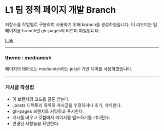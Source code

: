 
# L1 팀 정적 페이지 개발 Branch

저장소를 작업별로 구분하여 사용하기 위해 branch를 생성하였습니다.
이 리드미는 팀 페이지용 branch인 gh-pages의 리드미 파일입니다.

[Link](https://18-2-skku-oss.github.io/2018-2-OSS-L1/)

***

### theme : mediumish
페이지의 테마로는 mediumish라는 jekyll 기반 테마를 사용하였습니다.


***

### 게시글 작성법
- 이 브랜치의 코드를 클론 받는다.
- _posts 디렉토리 하위의 게시글을 수정하거나 추가, 삭제한다.
- gh-pages 브랜치로 커밋하고 푸시한다.
- 캐시를 비우고 깃헙에서 페이지를 빌드하기를 기다린다.
- 변경된 사항들을 확인한다.



